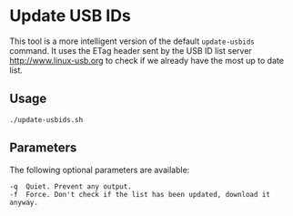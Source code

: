 # Update USB IDs

This tool is a more intelligent version of the default `update-usbids` command.
It uses the ETag header sent by the USB ID list server http://www.linux-usb.org to check if we already have the most up to date list.

## Usage

    ./update-usbids.sh

## Parameters

The following optional parameters are available:

    -q	Quiet. Prevent any output.
    -f	Force. Don't check if the list has been updated, download it anyway.
